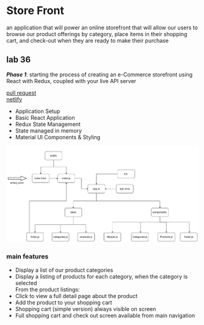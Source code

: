 # Store Front

an application that will power an online storefront that will allow our users to browse our product offerings by category, place items in their shopping cart, and check-out when they are ready to make their purchase


## lab 36

**_Phase 1_**: starting the process of creating an e-Commerce storefront using React with Redux, coupled with your live API server

[pull request](https://github.com/hibasalem/storefront/pull/1)   
[netlify](https://thirsty-snyder-a42635.netlify.app/)

- Application Setup
- Basic React Application
- Redux State Management
- State managed in memory
- Material UI Components & Styling



![Uml](lab36.jpg)

### main features

- Display a list of our product categories
- Display a listing of products for each category, when the category is selected  
  From the product listings:
- Click to view a full detail page about the product
- Add the product to your shopping cart
- Shopping cart (simple version) always visible on screen
- Full shopping cart and check out screen available from main navigation
